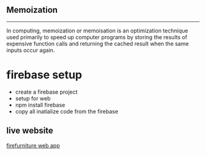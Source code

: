 ## Memoization
<hr>
In computing, memoization or memoisation is an optimization technique used primarily to speed up computer programs by storing the results of expensive function calls and returning the cached result when the same inputs occur again.

# firebase setup
- create   a firebase project 
- setup for web 
- npm install firebase 
- copy all inatialize code from the firebase 

##  live website 
[firefurniture web app](https://furnitureshop-ten.vercel.app/)
